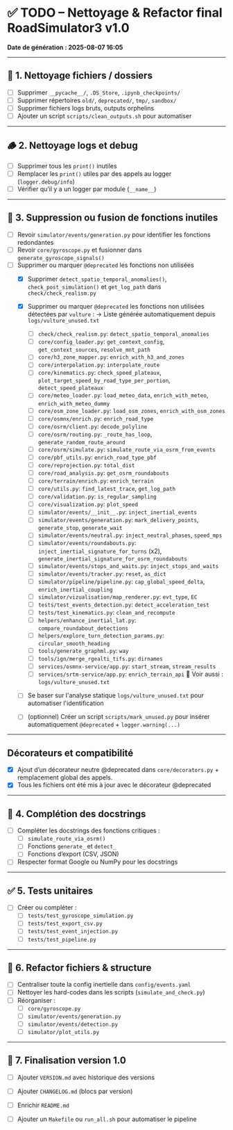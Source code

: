 # ✅ TODO – Nettoyage & Refactor final RoadSimulator3 v1.0

**Date de génération : 2025-08-07 16:05**

---

## 🧹 1. Nettoyage fichiers / dossiers

- [ ] Supprimer `__pycache__/`, `.DS_Store`, `.ipynb_checkpoints/`
- [ ] Supprimer répertoires `old/`, `deprecated/`, `tmp/`, `sandbox/`
- [ ] Supprimer fichiers logs bruts, outputs orphelins
- [ ] Ajouter un script `scripts/clean_outputs.sh` pour automatiser

---

## 🪵 2. Nettoyage logs et debug

- [ ] Supprimer tous les `print()` inutiles
- [ ] Remplacer les `print()` utiles par des appels au logger (`logger.debug/info`)
- [ ] Vérifier qu’il y a un logger par module (`__name__`)

---

## 🧠 3. Suppression ou fusion de fonctions inutiles

- [ ] Revoir `simulator/events/generation.py` pour identifier les fonctions redondantes
- [ ] Revoir `core/gyroscope.py` et fusionner dans `generate_gyroscope_signals()`
- [ ] Supprimer ou marquer `@deprecated` les fonctions non utilisées
  - [x] Supprimer `detect_spatio_temporal_anomalies()`, `check_post_simulation()` et `get_log_path` dans `check/check_realism.py`
  - [x] Supprimer ou marquer `@deprecated` les fonctions non utilisées détectées par `vulture` :
    → Liste générée automatiquement depuis `logs/vulture_unused.txt`
    - [ ] `check/check_realism.py`: `detect_spatio_temporal_anomalies`
    - [ ] `core/config_loader.py`: `get_context_config`, `get_context_sources`, `resolve_mnt_path`
    - [ ] `core/h3_zone_mapper.py`: `enrich_with_h3_and_zones`
    - [ ] `core/interpolation.py`: `interpolate_route`
    - [ ] `core/kinematics.py`: `check_speed_plateaux`, `plot_target_speed_by_road_type_per_portion`, `detect_speed_plateaux`
    - [ ] `core/meteo_loader.py`: `load_meteo_data`, `enrich_with_meteo`, `enrich_with_meteo_dummy`
    - [ ] `core/osm_zone_loader.py`: `load_osm_zones`, `enrich_with_osm_zones`
    - [ ] `core/osmnx/enrich.py`: `enrich_road_type`
    - [ ] `core/osrm/client.py`: `decode_polyline`
    - [ ] `core/osrm/routing.py`: `_route_has_loop`, `generate_random_route_around`
    - [ ] `core/osrm/simulate.py`: `simulate_route_via_osrm_from_events`
    - [ ] `core/pbf_utils.py`: `enrich_road_type_pbf`
    - [ ] `core/reprojection.py`: `total_dist`
    - [ ] `core/road_analysis.py`: `get_osrm_roundabouts`
    - [ ] `core/terrain/enrich.py`: `enrich_terrain`
    - [ ] `core/utils.py`: `find_latest_trace`, `get_log_path`
    - [ ] `core/validation.py`: `is_regular_sampling`
    - [ ] `core/visualization.py`: `plot_speed`
    - [ ] `simulator/events/__init__.py`: `inject_inertial_events`
    - [ ] `simulator/events/generation.py`: `mark_delivery_points`, `generate_stop`, `generate_wait`
    - [ ] `simulator/events/neutral.py`: `inject_neutral_phases`, `speed_mps`
    - [ ] `simulator/events/roundabouts.py`: `inject_inertial_signature_for_turns` (x2), `generate_inertial_signature_for_osrm_roundabouts`
    - [ ] `simulator/events/stops_and_waits.py`: `inject_stops_and_waits`
    - [ ] `simulator/events/tracker.py`: `reset`, `as_dict`
    - [ ] `simulator/pipeline/pipeline.py`: `cap_global_speed_delta`, `enrich_inertial_coupling`
    - [ ] `simulator/vizualisation/map_renderer.py`: `evt_type`, `EC`
    - [ ] `tests/test_events_detection.py`: `detect_acceleration_test`
    - [ ] `tests/test_kinematics.py`: `clean_and_recompute`
    - [ ] `helpers/enhance_inertial_lat.py`: `compare_roundabout_detections`
    - [ ] `helpers/explore_turn_detection_params.py`: `circular_smooth_heading`
    - [ ] `tools/generate_graphml.py`: `way`
    - [ ] `tools/ign/merge_rgealti_tifs.py`: `dirnames`
    - [ ] `services/osmnx-service/app.py`: `start_stream`, `stream_results`
    - [ ] `services/srtm-service/app.py`: `enrich_terrain_api`
  🔗 Voir aussi : `logs/vulture_unused.txt`
  - [ ] Se baser sur l'analyse statique `logs/vulture_unused.txt` pour automatiser l'identification

  - [ ] (optionnel) Créer un script `scripts/mark_unused.py` pour insérer automatiquement `@deprecated` + `logger.warning(...)`

---

## Décorateurs et compatibilité

- [x] Ajout d’un décorateur neutre @deprecated dans `core/decorators.py` + remplacement global des appels.
- [x] Tous les fichiers ont été mis à jour avec le décorateur @deprecated

---

## 📝 4. Complétion des docstrings

- [ ] Compléter les docstrings des fonctions critiques :
  - [ ] `simulate_route_via_osrm()`
  - [ ] Fonctions `generate_` et `detect_`
  - [ ] Fonctions d’export (CSV, JSON)
- [ ] Respecter format Google ou NumPy pour les docstrings

---

## ✅ 5. Tests unitaires

- [ ] Créer ou compléter :
  - [ ] `tests/test_gyroscope_simulation.py`
  - [ ] `tests/test_export_csv.py`
  - [ ] `tests/test_event_injection.py`
  - [ ] `tests/test_pipeline.py`

---

## 🧱 6. Refactor fichiers & structure

- [ ] Centraliser toute la config inertielle dans `config/events.yaml`
- [ ] Nettoyer les hard-codes dans les scripts (`simulate_and_check.py`)
- [ ] Réorganiser :
  - [ ] `core/gyroscope.py`
  - [ ] `simulator/events/generation.py`
  - [ ] `simulator/events/detection.py`
  - [ ] `simulator/plot_utils.py`

---

## 🚀 7. Finalisation version 1.0

- [ ] Ajouter `VERSION.md` avec historique des versions
- [ ] Ajouter `CHANGELOG.md` (blocs par version)
- [ ] Enrichir `README.md`
- [ ] Ajouter un `Makefile` ou `run_all.sh` pour automatiser le pipeline

